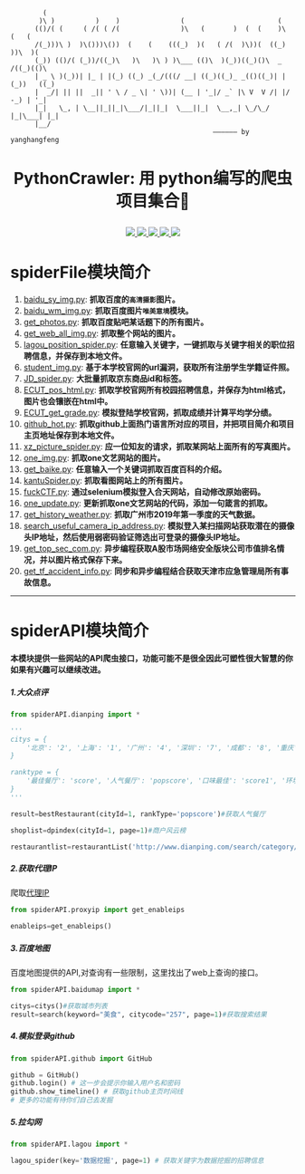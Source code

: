 ```shell
        (                                                                        
       )\ )          )    )               (                       (             
      (()/( (     ( /( ( /(               )\   (       )  (  (    )\   (   (    
      /(_)))\ )  )\()))\())  (    (    (((_)  )(   ( /(  )\))(  ((_) ))\  )(   
      (_)) (()/( (_))/((_)\   )\   )\ ) )\___ (()\  )(_))((_)()\  _  /((_)(()\  
      | _ \ )(_))| |_ | |(_) ((_) _(_/(((/ __| ((_)((_)_ _(()((_)| |(_))   ((_)
      |  _/| || ||  _|| ' \ / _ \| ' \))| (__ | '_|/ _` |\ V  V /| |/ -_) | '_|
      |_|   \_, | \__||_||_|\___/|_||_|  \___||_|  \__,_| \_/\_/ |_|\___| |_|   
      |__/  
                                                  —————— by yanghangfeng
```
# <p align="center">PythonCrawler: 用  python编写的爬虫项目集合:bug:</p>

<p align="center">
    <a href="https://github.com/yhangf/PythonCrawler/blob/master/LICENSE">
        <img src="https://img.shields.io/cocoapods/l/EFQRCode.svg?style=flat">
        </a>
    <a href="">
        <img src="https://img.shields.io/badge/未完-间断性更新-orange.svg">
        </a>
    <a href="https://github.com/python/cpython">
        <img src="https://img.shields.io/badge/language-python-ff69b4.svg">
        </a>
    <a href="https://github.com/yhangf/PythonCrawler">
    <img src="https://img.shields.io/github/stars/yhangf/PythonCrawler.svg?style=social&label=Star">
        </a>
    <a href="https://github.com/yhangf/PythonCrawler">
    <img src="https://img.shields.io/github/forks/yhangf/PythonCrawler.svg?style=social&label=Fork">
        </a>
</p>


# spiderFile模块简介

1.    [baidu_sy_img.py](https://github.com/yhangf/PythonCrawler/blob/master/spiderFile/baidu_sy_img.py): **抓取百度的`高清摄影`图片。**
2.    [baidu_wm_img.py](https://github.com/yhangf/PythonCrawler/blob/master/spiderFile/baidu_wm_img.py): **抓取百度图片`唯美意境`模块。**
3.    [get_photos.py](https://github.com/yhangf/PythonCrawler/blob/master/spiderFile/get_photos.py): **抓取百度贴吧某话题下的所有图片。**
4.    [get_web_all_img.py](https://github.com/yhangf/PythonCrawler/blob/master/spiderFile/get_web_all_img.py): **抓取整个网站的图片。**
5.    [lagou_position_spider.py](https://github.com/yhangf/PythonCrawler/blob/master/spiderFile/lagou_position_spider.py): **任意输入关键字，一键抓取与关键字相关的职位招聘信息，并保存到本地文件。**
6.    [student_img.py](https://github.com/yhangf/PythonCrawler/blob/master/spiderFile/student_img.py): **基于本学校官网的url漏洞，获取所有注册学生学籍证件照。**
7.    [JD_spider.py](https://github.com/yhangf/PythonCrawler/blob/master/spiderFile/JD_spider.py): **大批量抓取京东商品id和标签。**
8.    [ECUT_pos_html.py](https://github.com/yhangf/PythonCrawler/blob/master/spiderFile/ECUT_pos_html.py): **抓取学校官网所有校园招聘信息，并保存为html格式，图片也会镶嵌在html中。**
9.    [ECUT_get_grade.py](https://github.com/yhangf/PythonCrawler/blob/master/spiderFile/ECUT_get_grade.py): **模拟登陆学校官网，抓取成绩并计算平均学分绩。**
10.    [github_hot.py](https://github.com/yhangf/PythonCrawler/blob/master/spiderFile/github_hot.py): **抓取github上面热门语言所对应的项目，并把项目简介和项目主页地址保存到本地文件。**
11.    [xz_picture_spider.py](https://github.com/yhangf/PythonCrawler/blob/master/spiderFile/xz_picture_spider.py): **应一位知友的请求，抓取某网站上面所有的写真图片。**
12.    [one_img.py](https://github.com/yhangf/PythonCrawler/blob/master/spiderFile/one_img.py): **抓取one文艺网站的图片。**
13.    [get_baike.py](https://github.com/yhangf/PythonCrawler/blob/master/spiderFile/get_baike.py): **任意输入一个关键词抓取百度百科的介绍。**
14.    [kantuSpider.py](https://github.com/yhangf/PythonCrawler/blob/master/spiderFile/kantuSpider.py): **抓取看图网站上的所有图片。**
15.    [fuckCTF.py](https://github.com/yhangf/PythonCrawler/blob/master/spiderFile/fuckCTF.py): **通过selenium模拟登入合天网站，自动修改原始密码。**
16.    [one_update.py](https://github.com/yhangf/PythonCrawler/blob/master/spiderFile/one_update.py): **更新抓取one文艺网站的代码，添加一句箴言的抓取。**
17.    [get_history_weather.py](https://github.com/yhangf/PythonCrawler/blob/master/spiderFile/get_history_weather.py): **抓取广州市2019年第一季度的天气数据。**
18.    [search_useful_camera_ip_address.py](https://github.com/yhangf/PythonCrawler/blob/master/spiderFile/search_useful_camera_ip_address.py): **模拟登入某扫描网站获取潜在的摄像头IP地址，然后使用弱密码验证筛选出可登录的摄像头IP地址。**
19.    [get_top_sec_com.py](https://github.com/yhangf/PythonCrawler/blob/master/spiderFile/get_top_sec_com.py): **异步编程获取A股市场网络安全版块公司市值排名情况，并以图片格式保存下来。**
20.    [get_tf_accident_info.py](https://github.com/yhangf/PythonCrawler/blob/master/spiderFile/get_tj_accident_info.py): **同步和异步编程结合获取天津市应急管理局所有事故信息。**
---
# spiderAPI模块简介

#### 本模块提供一些网站的API爬虫接口，功能可能不是很全因此可塑性很大智慧的你如果有兴趣可以继续改进。

##### 1.大众点评

```python
from spiderAPI.dianping import *

'''
citys = {
    '北京': '2', '上海': '1', '广州': '4', '深圳': '7', '成都': '8', '重庆': '9', '杭州': '3', '南京': '5', '沈阳': '18', '苏州': '6', '天津': '10','武汉': '16', '西安': '17', '长沙': '344', '大连': '19', '济南': '22', '宁波': '11', '青岛': '21', '无锡': '13', '厦门': '15', '郑州': '160'
}

ranktype = {
    '最佳餐厅': 'score', '人气餐厅': 'popscore', '口味最佳': 'score1', '环境最佳': 'score2', '服务最佳': 'score3'
}
'''

result=bestRestaurant(cityId=1, rankType='popscore')#获取人气餐厅

shoplist=dpindex(cityId=1, page=1)#商户风云榜

restaurantlist=restaurantList('http://www.dianping.com/search/category/2/10/p2')#获取餐厅

```

##### 2.获取代理IP
爬取[代理IP](http://proxy.ipcn.org)
```python
from spiderAPI.proxyip import get_enableips

enableips=get_enableips()

```

##### 3.百度地图

百度地图提供的API,对查询有一些限制，这里找出了web上查询的接口。
```python
from spiderAPI.baidumap import *

citys=citys()#获取城市列表
result=search(keyword="美食", citycode="257", page=1)#获取搜索结果

```

##### 4.模拟登录github
```python
from spiderAPI.github import GitHub

github = GitHub()
github.login() # 这一步会提示你输入用户名和密码
github.show_timeline() # 获取github主页时间线
# 更多的功能有待你们自己去发掘
```

##### 5.拉勾网
```python
from spiderAPI.lagou import *

lagou_spider(key='数据挖掘', page=1) # 获取关键字为数据挖掘的招聘信息
```
